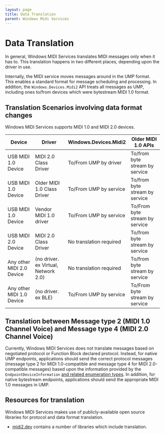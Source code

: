 ```yaml
---
layout: page
title: Data Translation
parent: Windows Midi Services
---
```


# Data Translation

In general, Windows MIDI Services translates MIDI messages only when it has to. This translation happens in two different places, depending upon the driver in use.

Internally, the MIDI service moves messages around in the UMP format. This enables a standard format for message scheduling and processing. In addition, the `Windows.Devices.Midi2` API treats all messages as UMP, including ones to/from devices which were bytestream MIDI 1.0 format.

## Translation Scenarios involving data format changes

Windows MIDI Services supports MIDI 1.0 and MIDI 2.0 devices.

| Device | Driver | Windows.Devices.Midi2 | Older MIDI 1.0 APIs |
| ------------------- | --------------------- | -------------------------- | ------------------------ |
| USB MIDI 1.0 Device | MIDI 2.0 Class Driver | To/From UMP by driver | To/from byte stream by service |
| USB MIDI 1.0 Device | Older MIDI 1.0 Class Driver | To/From UMP by service | To/from byte stream by service |
| USB MIDI 1.0 Device | Vendor MIDI 1.0 driver | To/From UMP by service | To/From byte stream by service |
| USB MIDI 2.0 Device | MIDI 2.0 Class Driver | No translation required | To/from byte stream by service |
| Any other MIDI 2.0 Device | (no driver. ex Virtual, Network 2.0) | No translation required | To/from byte stream by service |
| Any other MIDI 1.0 Device | (no driver. ex BLE) | To/From UMP by service | To/From byte stream by service |

## Translation between Message type 2 (MIDI 1.0 Channel Voice) and Message type 4 (MIDI 2.0 Channel Voice)

Currently, Windows MIDI Services does not translate messages based on negotiated protocol or Function Block declared protocol. Instead, for native UMP endpoints, applications should send the correct protocol messages (message type 2 for MIDI 1.0-compatible and message type 4 for MIDI 2.0-compatible messages) based upon the information provided by the `EndpointDeviceInformation` [and related enumeration types](developer-docs\Windows.Devices.Midi2\enumeration\README.md). In addition, for native bytestream endpoints, applications should send the appropriate MIDI 1.0 messages in UMP.

## Resources for translation

Windows MIDI Services makes use of publicly-available open source libraries for protocol and data format translation.

* [midi2.dev](https://midi2.dev) contains a number of libraries which include translation.